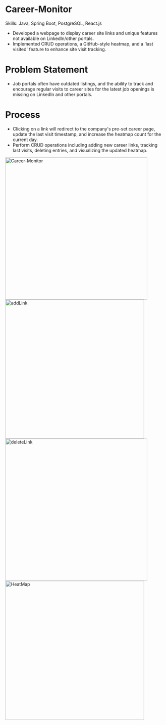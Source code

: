 # Career-Monitor

Skills: Java, Spring Boot, PostgreSQL, React.js

 - Developed a webpage to display career site links and unique features not available on LinkedIn/other portals.
 - Implemented CRUD operations, a GitHub-style heatmap, and a 'last visited' feature to enhance site visit tracking.




#  Problem Statement
 - Job portals often have outdated listings, and the ability to track and encourage regular visits to career sites for the latest job openings is missing on LinkedIn and other portals.



# Process
 - Clicking on a link will redirect to the company's pre-set career page, update the last visit timestamp, and increase the heatmap count for the current day.
 - Perform CRUD operations including adding new career links, tracking last visits, deleting entries, and visualizing the updated heatmap. 
<img width="450" alt="Career-Monitor" src="https://github.com/user-attachments/assets/ec3e5f4a-60d8-407b-a93d-662c2b109721">
<img width="440" alt="addLink" src="https://github.com/user-attachments/assets/ae52d5a5-c9b5-4dad-aa5a-fdb14c7d3dca">
<img width="450" alt="deleteLink" src="https://github.com/user-attachments/assets/78076731-f16a-4dc9-9053-27ceb2b9f499">
<img width="440" alt="HeatMap" src="https://github.com/user-attachments/assets/4141903b-6aad-4a07-88e9-fd7cb193614f">





